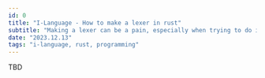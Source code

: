 ```yaml
---
id: 0
title: "I-Language - How to make a lexer in rust"
subtitle: "Making a lexer can be a pain, especially when trying to do it without external tools."
date: "2023.12.13"
tags: "i-language, rust, programming"
---
```


TBD
